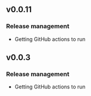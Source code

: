 ## v0.0.11

### Release management

* Getting GitHub actions to run

## v0.0.3

### Release management

* Getting GitHub actions to run